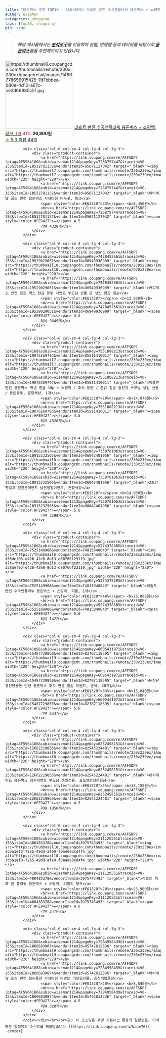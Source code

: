 ```yaml
---
title: "용돈박스 추천 TOP10 - [10~20대] 라솔트 반전 수국앤플라워 용돈박스 + 쇼핑백, 핑크, 1개"
author: WiseMan
categories: shopping
tags: [Top10, shopping]
pin: true
---
```


> ##### 해당 게시물에서는 [**분석도구**](https://itemscout.io/)를 이용하여 **성별**, **연령별** 등의 데이터를 바탕으로 [**용돈박스**](https://link.coupang.com/a/baae76)들을 추천해드리고 있습니다.
<div class="container"><div class="row">
            <div class="col-6 col-sm-4 col-lg-4 col-lg-3">
                <div class="product-container">
                    <a href="https://link.coupang.com/re/AFFSDP?lptag=AF5964186&subid=wiseman1214&pageKey=5274378305&traceid=V0-153&itemId=7525149903&vendorItemId=74815940836" target="_blank"><img src="https://thumbnail6.coupangcdn.com/thumbnails/remote/230x230ex/image/retail/images/1466778656915429-7d7bbbea-b80e-4d10-a07c-ce2d66880c51.jpg" alt="https://thumbnail6.coupangcdn.com/thumbnails/remote/230x230ex/image/retail/images/1466778656915429-7d7bbbea-b80e-4d10-a07c-ce2d66880c51.jpg" width="220" height="220"></a>
                    <a href="https://link.coupang.com/re/AFFSDP?lptag=AF5964186&subid=wiseman1214&pageKey=5274378305&traceid=V0-153&itemId=7525149903&vendorItemId=74815940836" target="_blank">라솔트 반전 수국앤플라워 용돈박스 + 쇼핑백, 핑크, 1개</a>
                    <span style="color:#E61328">41%</span> <b>26,800원</b>
                    <br><a href="https://link.coupang.com/re/AFFSDP?lptag=AF5964186&subid=wiseman1214&pageKey=5274378305&traceid=V0-153&itemId=7525149903&vendorItemId=74815940836" target="_blank"><span style="color:#FE9427">★</span> 5.0
                    리뷰 44개</a>
                </div>
            </div>
            
            <div class="col-6 col-sm-4 col-lg-4 col-lg-3">
                <div class="product-container">
                    <a href="https://link.coupang.com/re/AFFSDP?lptag=AF5964186&subid=wiseman1214&pageKey=7268797447&traceid=V0-153&itemId=18532781132&vendorItemId=85671127042" target="_blank"><img src="https://thumbnail7.coupangcdn.com/thumbnails/remote/230x230ex/image/vendor_inventory/f446/2becad4862f472d3e3ee7c9fb75a504634e7e82a264631de2356529f4f54.jpg" alt="https://thumbnail7.coupangcdn.com/thumbnails/remote/230x230ex/image/vendor_inventory/f446/2becad4862f472d3e3ee7c9fb75a504634e7e82a264631de2356529f4f54.jpg" width="220" height="220"></a>
                    <a href="https://link.coupang.com/re/AFFSDP?lptag=AF5964186&subid=wiseman1214&pageKey=7268797447&traceid=V0-153&itemId=18532781132&vendorItemId=85671127042" target="_blank">어버이날 골드 반전 용돈박스 카네이션 비누꽃, 핑크</a>
                    <span style="color:#E61328">33%</span> <b>8,450원</b>
                    <br><a href="https://link.coupang.com/re/AFFSDP?lptag=AF5964186&subid=wiseman1214&pageKey=7268797447&traceid=V0-153&itemId=18532781132&vendorItemId=85671127042" target="_blank"><span style="color:#FE9427">★</span> 4.5
                    리뷰 4328개</a>
                </div>
            </div>
            
            <div class="col-6 col-sm-4 col-lg-4 col-lg-3">
                <div class="product-container">
                    <a href="https://link.coupang.com/re/AFFSDP?lptag=AF5964186&subid=wiseman1214&pageKey=7478452561&traceid=V0-153&itemId=19529029051&vendorItemId=86949936999" target="_blank"><img src="https://thumbnail10.coupangcdn.com/thumbnails/remote/230x230ex/image/vendor_inventory/5302/fc0cf5c79dadda17342c7c558585ea68aa6c9989ca4955e098643657d9d6.png" alt="https://thumbnail10.coupangcdn.com/thumbnails/remote/230x230ex/image/vendor_inventory/5302/fc0cf5c79dadda17342c7c558585ea68aa6c9989ca4955e098643657d9d6.png" width="220" height="220"></a>
                    <a href="https://link.coupang.com/re/AFFSDP?lptag=AF5964186&subid=wiseman1214&pageKey=7478452561&traceid=V0-153&itemId=19529029051&vendorItemId=86949936999" target="_blank">커피믹스 반전 용돈 박스 현금 봉투 이벤트 부모님 선물 돈 생신 환갑 칠순</a>
                    <span style="color:#E61328"></span> <b>12,800원</b>
                    <br><a href="https://link.coupang.com/re/AFFSDP?lptag=AF5964186&subid=wiseman1214&pageKey=7478452561&traceid=V0-153&itemId=19529029051&vendorItemId=86949936999" target="_blank"><span style="color:#FE9427">★</span> 4.5
                    리뷰 9649개</a>
                </div>
            </div>
            
            <div class="col-6 col-sm-4 col-lg-4 col-lg-3">
                <div class="product-container">
                    <a href="https://link.coupang.com/re/AFFSDP?lptag=AF5964186&subid=wiseman1214&pageKey=7551888213&traceid=V0-153&itemId=19876269793&vendorItemId=85511410011" target="_blank"><img src="https://thumbnail7.coupangcdn.com/thumbnails/remote/230x230ex/image/vendor_inventory/f0fc/a9176d7e52623fa65d3b011e0e3a655416ba4a5008dedf8cf14600c1d86d.jpg" alt="https://thumbnail7.coupangcdn.com/thumbnails/remote/230x230ex/image/vendor_inventory/f0fc/a9176d7e52623fa65d3b011e0e3a655416ba4a5008dedf8cf14600c1d86d.jpg" width="220" height="220"></a>
                    <a href="https://link.coupang.com/re/AFFSDP?lptag=AF5964186&subid=wiseman1214&pageKey=7551888213&traceid=V0-153&itemId=19876269793&vendorItemId=85511410011" target="_blank">이플린 반전 용돈박스 백년 홍삼 10p + 쇼핑백 / 추석 용돈 / 환갑 칠순 돌잔치 부모님 생일 선물 / 용돈봉투, 혼합색상, 1개</a>
                    <span style="color:#E61328">20%</span> <b>14,070원</b>
                    <br><a href="https://link.coupang.com/re/AFFSDP?lptag=AF5964186&subid=wiseman1214&pageKey=7551888213&traceid=V0-153&itemId=19876269793&vendorItemId=85511410011" target="_blank"><span style="color:#FE9427">★</span> 4.5
                    리뷰 4328개</a>
                </div>
            </div>
            
            <div class="col-6 col-sm-4 col-lg-4 col-lg-3">
                <div class="product-container">
                    <a href="https://link.coupang.com/re/AFFSDP?lptag=AF5964186&subid=wiseman1214&pageKey=7350781063&traceid=V0-153&itemId=18915232505&vendorItemId=86042481956" target="_blank"><img src="https://thumbnail8.coupangcdn.com/thumbnails/remote/230x230ex/image/vendor_inventory/4440/1809850d94a9bf86e0f609e7d482d3871813f54714d0d1650dc51978484f.jpg" alt="https://thumbnail8.coupangcdn.com/thumbnails/remote/230x230ex/image/vendor_inventory/4440/1809850d94a9bf86e0f609e7d482d3871813f54714d0d1650dc51978484f.jpg" width="220" height="220"></a>
                    <a href="https://link.coupang.com/re/AFFSDP?lptag=AF5964186&subid=wiseman1214&pageKey=7350781063&traceid=V0-153&itemId=18915232505&vendorItemId=86042481956" target="_blank">3초간편설치 현관문이벤트 남편생일이벤트, 혼합색상</a>
                    <span style="color:#E61328"></span> <b>14,900원</b>
                    <br><a href="https://link.coupang.com/re/AFFSDP?lptag=AF5964186&subid=wiseman1214&pageKey=7350781063&traceid=V0-153&itemId=18915232505&vendorItemId=86042481956" target="_blank"><span style="color:#FE9427">★</span> 5.0
                    리뷰 3198개</a>
                </div>
            </div>
            
            <div class="col-6 col-sm-4 col-lg-4 col-lg-3">
                <div class="product-container">
                    <a href="https://link.coupang.com/re/AFFSDP?lptag=AF5964186&subid=wiseman1214&pageKey=5274378305&traceid=V0-153&itemId=7525149906&vendorItemId=74815940843" target="_blank"><img src="https://thumbnail6.coupangcdn.com/thumbnails/remote/230x230ex/image/retail/images/1465425744914420-338def03-d426-42e8-8d13-d80766f23119.jpg" alt="https://thumbnail6.coupangcdn.com/thumbnails/remote/230x230ex/image/retail/images/1465425744914420-338def03-d426-42e8-8d13-d80766f23119.jpg" width="220" height="220"></a>
                    <a href="https://link.coupang.com/re/AFFSDP?lptag=AF5964186&subid=wiseman1214&pageKey=5274378305&traceid=V0-153&itemId=7525149906&vendorItemId=74815940843" target="_blank">라솔트 반전 수국앤플라워 용돈박스 + 쇼핑백, 퍼플, 1개</a>
                    <span style="color:#E61328">48%</span> <b>26,800원</b>
                    <br><a href="https://link.coupang.com/re/AFFSDP?lptag=AF5964186&subid=wiseman1214&pageKey=5274378305&traceid=V0-153&itemId=7525149906&vendorItemId=74815940843" target="_blank"><span style="color:#FE9427">★</span> 5.0
                    리뷰 142개</a>
                </div>
            </div>
            
            <div class="col-6 col-sm-4 col-lg-4 col-lg-3">
                <div class="product-container">
                    <a href="https://link.coupang.com/re/AFFSDP?lptag=AF5964186&subid=wiseman1214&pageKey=6695431971&traceid=V0-153&itemId=15487729850&vendorItemId=82707118595" target="_blank"><img src="https://thumbnail9.coupangcdn.com/thumbnails/remote/230x230ex/image/vendor_inventory/bbbb/6532afc33a65c246d79936983f0a84ad3a957febe262cc13e3b4813ee324.jpg" alt="https://thumbnail9.coupangcdn.com/thumbnails/remote/230x230ex/image/vendor_inventory/bbbb/6532afc33a65c246d79936983f0a84ad3a957febe262cc13e3b4813ee324.jpg" width="220" height="220"></a>
                    <a href="https://link.coupang.com/re/AFFSDP?lptag=AF5964186&subid=wiseman1214&pageKey=6695431971&traceid=V0-153&itemId=15487729850&vendorItemId=82707118595" target="_blank">돈진단 공진단용돈 반전 용돈박스 추석 현금 환갑 이벤트, 금색, 20개입</a>
                    <span style="color:#E61328">33%</span> <b>15,840원</b>
                    <br><a href="https://link.coupang.com/re/AFFSDP?lptag=AF5964186&subid=wiseman1214&pageKey=6695431971&traceid=V0-153&itemId=15487729850&vendorItemId=82707118595" target="_blank"><span style="color:#FE9427">★</span> 5.0
                    리뷰 634개</a>
                </div>
            </div>
            
            <div class="col-6 col-sm-4 col-lg-4 col-lg-3">
                <div class="product-container">
                    <a href="https://link.coupang.com/re/AFFSDP?lptag=AF5964186&subid=wiseman1214&pageKey=6252458151&traceid=V0-153&itemId=12682219856&vendorItemId=82545224481" target="_blank"><img src="https://thumbnail6.coupangcdn.com/thumbnails/remote/230x230ex/image/vendor_inventory/11b0/46601ff75aa8821edbaa4223a54a3c5c08cc31747dfeef7a4aa27cd4d67c.jpg" alt="https://thumbnail6.coupangcdn.com/thumbnails/remote/230x230ex/image/vendor_inventory/11b0/46601ff75aa8821edbaa4223a54a3c5c08cc31747dfeef7a4aa27cd4d67c.jpg" width="220" height="220"></a>
                    <a href="https://link.coupang.com/re/AFFSDP?lptag=AF5964186&subid=wiseman1214&pageKey=6252458151&traceid=V0-153&itemId=12682219856&vendorItemId=82545224481" target="_blank">위시메이드 용돈박스 용돈이벤트 부모님 생일선물, 효도의완성은현금</a>
                    <span style="color:#E61328">4%</span> <b>13,150원</b>
                    <br><a href="https://link.coupang.com/re/AFFSDP?lptag=AF5964186&subid=wiseman1214&pageKey=6252458151&traceid=V0-153&itemId=12682219856&vendorItemId=82545224481" target="_blank"><span style="color:#FE9427">★</span> 4.5
                    리뷰 1858개</a>
                </div>
            </div>
            
            <div class="col-6 col-sm-4 col-lg-4 col-lg-3">
                <div class="product-container">
                    <a href="https://link.coupang.com/re/AFFSDP?lptag=AF5964186&subid=wiseman1214&pageKey=211120551&traceid=V0-153&itemId=400485378&vendorItemId=3975743493" target="_blank"><img src="https://thumbnail10.coupangcdn.com/thumbnails/remote/230x230ex/image/retail/images/3012873055954137-3c6a1ef3-7255-49dd-afe0-f0a4e93cd4f4.jpg" alt="https://thumbnail10.coupangcdn.com/thumbnails/remote/230x230ex/image/retail/images/3012873055954137-3c6a1ef3-7255-49dd-afe0-f0a4e93cd4f4.jpg" width="220" height="220"></a>
                    <a href="https://link.coupang.com/re/AFFSDP?lptag=AF5964186&subid=wiseman1214&pageKey=211120551&traceid=V0-153&itemId=400485378&vendorItemId=3975743493" target="_blank">라솔트 목화 앤 플라워 용돈박스 + 쇼핑백, 러블리 핑크</a>
                    <span style="color:#E61328">20%</span> <b>23,900원</b>
                    <br><a href="https://link.coupang.com/re/AFFSDP?lptag=AF5964186&subid=wiseman1214&pageKey=211120551&traceid=V0-153&itemId=400485378&vendorItemId=3975743493" target="_blank"><span style="color:#FE9427">★</span> 4.0
                    리뷰 34개</a>
                </div>
            </div>
            
            <div class="col-6 col-sm-4 col-lg-4 col-lg-3">
                <div class="product-container">
                    <a href="https://link.coupang.com/re/AFFSDP?lptag=AF5964186&subid=wiseman1214&pageKey=7284958439&traceid=V0-153&itemId=18606930874&vendorItemId=85742812336" target="_blank"><img src="https://thumbnail9.coupangcdn.com/thumbnails/remote/230x230ex/image/vendor_inventory/7cff/04909db2dd0b0ce87d7e1cb78163312aeff4c804535ddb0d54264ca49f2c.jpg" alt="https://thumbnail9.coupangcdn.com/thumbnails/remote/230x230ex/image/vendor_inventory/7cff/04909db2dd0b0ce87d7e1cb78163312aeff4c804535ddb0d54264ca49f2c.jpg" width="220" height="220"></a>
                    <a href="https://link.coupang.com/re/AFFSDP?lptag=AF5964186&subid=wiseman1214&pageKey=7284958439&traceid=V0-153&itemId=18606930874&vendorItemId=85742812336" target="_blank">어버이날 효심 반전 용돈통장 카네이션 이벤트 기념일선물, 효심적립통장</a>
                    <span style="color:#E61328">20%</span> <b>8,840원</b>
                    <br><a href="https://link.coupang.com/re/AFFSDP?lptag=AF5964186&subid=wiseman1214&pageKey=7284958439&traceid=V0-153&itemId=18606930874&vendorItemId=85742812336" target="_blank"><span style="color:#FE9427">★</span> 4.5
                    리뷰 328개</a>
                </div>
            </div>
            </div></div><br><br>[👉 이 포스팅은 쿠팡 파트너스 활동의 일환으로, 이에 따른 일정액의 수수료를 제공받습니다.](https://link.coupang.com/a/baae76){: .center}